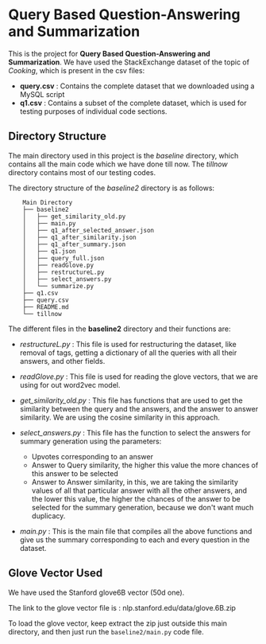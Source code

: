 # Query Based Question-Answering and Summarization

This is the project for **Query Based Question-Answering and Summarization**. We have used the StackExchange dataset of the topic of *Cooking*, which is present in the csv files:
- **query.csv** : Contains the complete dataset that we downloaded using a MySQL script
- **q1.csv** : Contains a subset of the complete dataset, which is used for testing purposes of individual code sections.

## Directory Structure
The main directory used in this project is the *baseline* directory, which contains all the main code which we have done till now.
The *tillnow* directory contains most of our testing codes.

The directory structure of the *baseline2* directory is as follows:
```
    Main Directory
    ├── baseline2
    │   ├── get_similarity_old.py
    │   ├── main.py
    │   ├── q1_after_selected_answer.json
    │   ├── q1_after_similarity.json
    │   ├── q1_after_summary.json
    │   ├── q1.json
    │   ├── query_full.json
    │   ├── readGlove.py
    │   ├── restructureL.py
    │   ├── select_answers.py
    │   └── summarize.py
    ├── q1.csv
    ├── query.csv
    ├── README.md
    └── tillnow
```

The different files in the **baseline2** directory and their functions are:
- *restructureL.py* : This file is used for restructuring the dataset, like removal of tags, getting a dictionary of all the queries with all their answers, and other fields.
- *readGlove.py* : This file is used for reading the glove vectors, that we are using for out word2vec model.
- *get_similarity_old.py* : This file has functions that are used to get the similarity between the query and the answers, and the answer to answer similarity. We are using the cosine similarity in this approach.
- *select_answers.py* : This file has the function to select the answers for summary generation using the parameters:
    - Upvotes corresponding to an answer
    - Answer to Query similarity, the higher this value the more chances of this answer to be selected
    - Answer to Answer similarity, in this, we are taking the similarity values of all that particular answer with all the other answers, and the lower this value, the higher the chances of the answer to be selected for the summary generation, because we don't want much duplicacy.

- *main.py* : This is the main file that compiles all the above functions and give us the summary corresponding to each and every question in the dataset.

## Glove Vector Used
We have used the Stanford glove6B vector (50d one).

The link to the glove vector file is : nlp.stanford.edu/data/glove.6B.zip

To load the glove vector, keep extract the zip just outside this main directory, and then just run the ```baseline2/main.py``` code file.